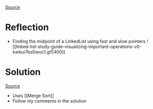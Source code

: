 [Source](https://leetcode.com/problems/sort-list/description/)

# Reflection
- Finding the midpoint of a LinkedList using fast and slow pointers
![[linked-list-study-guide-visualizing-important-operations-v0-kwbui7bs0wuc1.gif|400]]
# Solution
[Source](https://leetcode.com/problems/sort-list/post-solution/?submissionId=1396537131)
- Uses [[Merge Sort]]
- Follow my comments in the solution